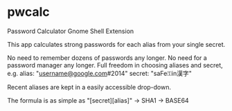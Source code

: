 pwcalc
======

Password Calculator Gnome Shell Extension

This app calculates strong passwords for each alias from your single secret.

No need to remember dozens of passwords any longer.
No need for a password manager any longer.
Full freedom in choosing aliases and secret, e.g. alias: "username@google.com#2014" secret: "saFe⚿in漢字"

Recent aliases are kept in a easily accessible drop-down.

The formula is as simple as "[secret][alias]" → SHA1 → BASE64 

